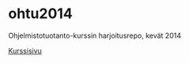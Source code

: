 ﻿ohtu2014
========

Ohjelmistotuotanto-kurssin harjoitusrepo, kevät 2014 

[Kurssisivu](https://github.com/mluukkai/ohtu2014/wiki/Ohjelmistotuotanto-kev%C3%A4t-2014)
